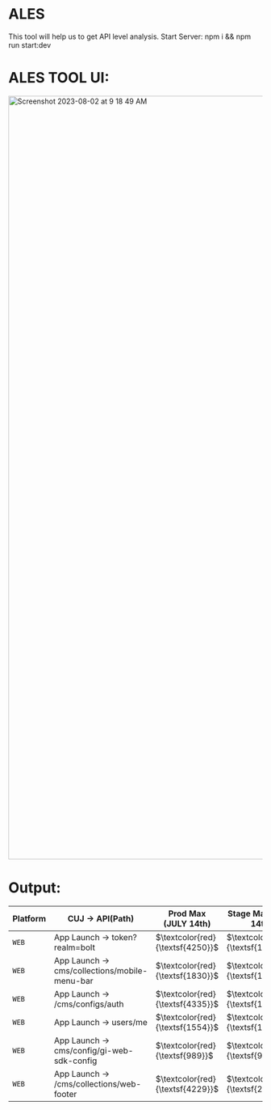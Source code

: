 # ALES
This tool will help us to get API level analysis.
Start Server:
npm i && npm run start:dev

# ALES TOOL UI:

<img width="1510" alt="Screenshot 2023-08-02 at 9 18 49 AM" src="https://github.com/sabharanikumar/ALES/assets/119396551/b88dca59-d807-40e1-9ae4-0aeed6927e38">

# Output:

| Platform      | CUJ → API(Path)                              | Prod Max (JULY 14th) | Stage Max (JULY 14th) |
| ------------- | -------------------------------------------- | -------------------- | --------------------  |
| `WEB`         | App Launch → token?realm=bolt                | $\textcolor{red}{\textsf{4250}}$              |   $\textcolor{green}{\textsf{1740}}$            |
| `WEB`         | App Launch → cms/collections/mobile-menu-bar | $\textcolor{red}{\textsf{1830}}$                 | $\textcolor{green}{\textsf{1251}}$             |
| `WEB`         | App Launch → /cms/configs/auth               | $\textcolor{red}{\textsf{4335}}$                |   $\textcolor{green}{\textsf{116}}$               |
| `WEB`         | App Launch → users/me                        | $\textcolor{red}{\textsf{1554}}$                 | $\textcolor{green}{\textsf{1184}}$                 |
| `WEB`         | App Launch → cms/config/gi-web-sdk-config    | $\textcolor{red}{\textsf{989}}$                  |  $\textcolor{green}{\textsf{989}}$                |
| `WEB`         | App Launch → /cms/collections/web-footer     | $\textcolor{red}{\textsf{4229}}$                 |  $\textcolor{green}{\textsf{207}}$               |
